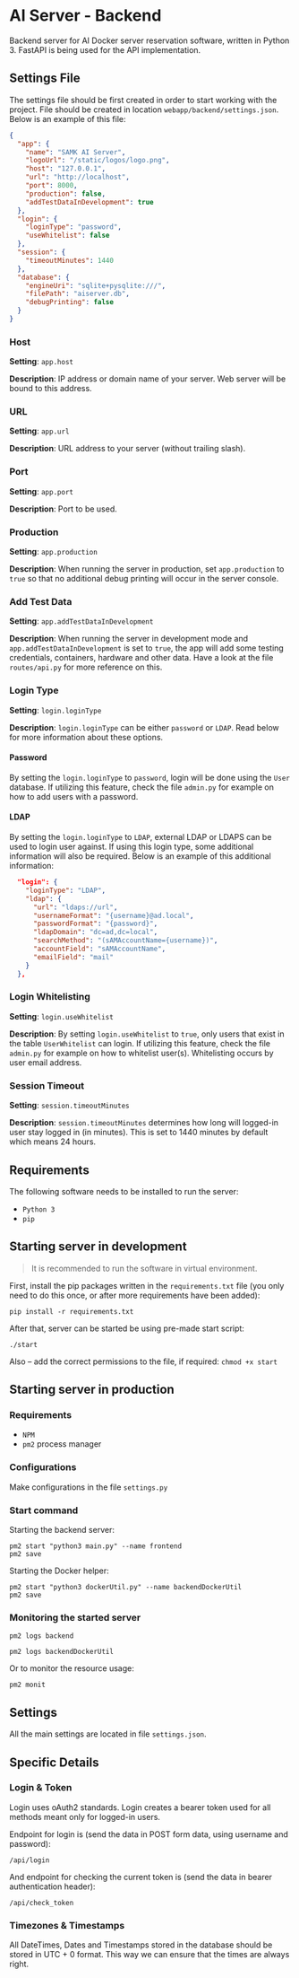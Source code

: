 # AI Server - Backend

Backend server for AI Docker server reservation software, written in Python 3. FastAPI is being used for the API implementation.

## Settings File

The settings file should be first created in order to start working with the project. File should be created in location ``webapp/backend/settings.json``. Below is an example of this file:

```json
{
  "app": {
    "name": "SAMK AI Server",
    "logoUrl": "/static/logos/logo.png",
    "host": "127.0.0.1",
    "url": "http://localhost",
    "port": 8000,
    "production": false,
    "addTestDataInDevelopment": true
  },
  "login": {
    "loginType": "password",
    "useWhitelist": false
  },
  "session": {
    "timeoutMinutes": 1440
  },
  "database": {
    "engineUri": "sqlite+pysqlite:///",
    "filePath": "aiserver.db",
    "debugPrinting": false
  }
}
```

### Host

**Setting**: ``app.host``

**Description**: IP address or domain name of your server. Web server will be bound to this address.

### URL

**Setting**: ``app.url``

**Description**: URL address to your server (without trailing slash).

### Port

**Setting**: ``app.port``

**Description**: Port to be used.

### Production

**Setting**: ``app.production``

**Description**: When running the server in production, set ``app.production`` to ``true`` so that no additional debug printing will occur in the server console.

### Add Test Data

**Setting**: ``app.addTestDataInDevelopment``

**Description**: When running the server in development mode and ``app.addTestDataInDevelopment`` is set to ``true``, the app will add some testing credentials, containers, hardware and other data. Have a look at the file ``routes/api.py`` for more reference on this.

### Login Type

**Setting**: ``login.loginType``

**Description**: ``login.loginType`` can be either ``password`` or ``LDAP``. Read below for more information about these options.

#### Password

By setting the ``login.loginType`` to ``password``, login will be done using the ``User`` database. If utilizing this feature, check the file ``admin.py`` for example on how to add users with a password.

#### LDAP

By setting the ``login.loginType`` to ``LDAP``, external LDAP or LDAPS can be used to login user against. If using this login type, some additional information will also be required. Below is an example of this additional information:

```json
  "login": {
    "loginType": "LDAP",
    "ldap": {
      "url": "ldaps://url",
      "usernameFormat": "{username}@ad.local",
      "passwordFormat": "{password}",
      "ldapDomain": "dc=ad,dc=local",
      "searchMethod": "(sAMAccountName={username})",
      "accountField": "sAMAccountName",
      "emailField": "mail"
    }
  },
```

### Login Whitelisting

**Setting**: ``login.useWhitelist``

**Description**: By setting ``login.useWhitelist`` to ``true``, only users that exist in the table ``UserWhitelist`` can login. If utilizing this feature, check the file ``admin.py`` for example on how to whitelist user(s). Whitelisting occurs by user email address.

### Session Timeout

**Setting**: ``session.timeoutMinutes``

**Description**: ``session.timeoutMinutes`` determines how long will logged-in user stay logged in (in minutes). This is set to 1440 minutes by default which means 24 hours.

## Requirements

The following software needs to be installed to run the server:

- ``Python 3``
- ``pip``

## Starting server in development

> It is recommended to run the software in virtual environment.

First, install the pip packages written in the ``requirements.txt`` file (you only need to do this once, or after more requirements have been added):

```
pip install -r requirements.txt
```

After that, server can be started be using pre-made start script:

```
./start
```

Also – add the correct permissions to the file, if required: `chmod +x start`

## Starting server in production

### Requirements

- ``NPM``
- ``pm2`` process manager

### Configurations

Make configurations in the file `settings.py`

### Start command

Starting the backend server:

```
pm2 start "python3 main.py" --name frontend
pm2 save
```

Starting the Docker helper:

```
pm2 start "python3 dockerUtil.py" --name backendDockerUtil
pm2 save
```

### Monitoring the started server

```
pm2 logs backend
```

```
pm2 logs backendDockerUtil
```

Or to monitor the resource usage:

```
pm2 monit
```

## Settings

All the main settings are located in file `settings.json`.

## Specific Details

### Login & Token

Login uses oAuth2 standards. Login creates a bearer token used for all methods meant only for logged-in users.

Endpoint for login is (send the data in POST form data, using username and password):

```
/api/login
```

And endpoint for checking the current token is (send the data in bearer authentication header):

```
/api/check_token
```

### Timezones & Timestamps

All DateTimes, Dates and Timestamps stored in the database should be stored in UTC + 0 format. This way we can ensure that the times are always right.
